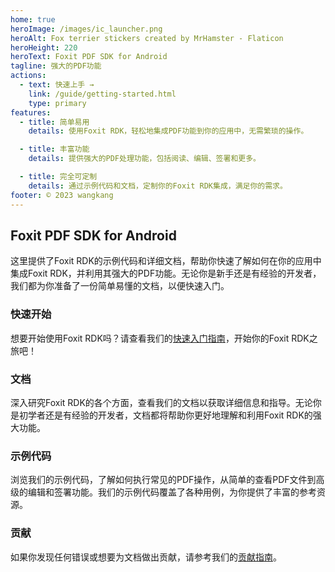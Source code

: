 ```yaml
---
home: true
heroImage: /images/ic_launcher.png
heroAlt: Fox terrier stickers created by MrHamster - Flaticon
heroHeight: 220
heroText: Foxit PDF SDK for Android
tagline: 强大的PDF功能
actions:
  - text: 快速上手 →
    link: /guide/getting-started.html
    type: primary
features:
  - title: 简单易用
    details: 使用Foxit RDK，轻松地集成PDF功能到你的应用中，无需繁琐的操作。

  - title: 丰富功能
    details: 提供强大的PDF处理功能，包括阅读、编辑、签署和更多。

  - title: 完全可定制
    details: 通过示例代码和文档，定制你的Foxit RDK集成，满足你的需求。
footer: © 2023 wangkang
---
```


## Foxit PDF SDK for Android

这里提供了Foxit RDK的示例代码和详细文档，帮助你快速了解如何在你的应用中集成Foxit
RDK，并利用其强大的PDF功能。无论你是新手还是有经验的开发者，我们都为你准备了一份简单易懂的文档，以便快速入门。

### 快速开始

想要开始使用Foxit RDK吗？请查看我们的[快速入门指南](/guide/getting-started.html)，开始你的Foxit RDK之旅吧！

### 文档

深入研究Foxit RDK的各个方面，查看我们的文档以获取详细信息和指导。无论你是初学者还是有经验的开发者，文档都将帮助你更好地理解和利用Foxit
RDK的强大功能。

### 示例代码

浏览我们的示例代码，了解如何执行常见的PDF操作，从简单的查看PDF文件到高级的编辑和签署功能。我们的示例代码覆盖了各种用例，为你提供了丰富的参考资源。

### 贡献

如果你发现任何错误或想要为文档做出贡献，请参考我们的[贡献指南](/contributing.html)。